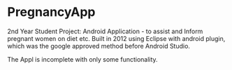 # PregnancyApp
2nd Year Student Project: 
Android Application - to assist and Inform pregnant women on diet etc.
Built  in 2012 using Eclipse with android plugin, which was the google approved method before Android Studio.

The Appl is incomplete with only some functionality.
